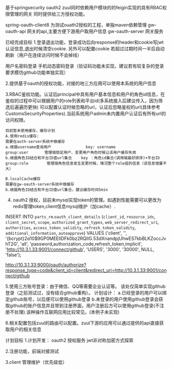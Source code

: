 基于springsecurity oauth2 zuul同时依赖用户模块的的feigin实现的具有RBAC权限管理的网关
同时提供给三方授权功能。

spring-oauth-client8 为测试ouath2授权的工程，单独maven依赖管理
gw-oauth-api 网关的api,主要方便下游用户取用户信息
gw-oauth-server 网关服务




已经完成目标
1.登录退出功能，登录成功后向response的header和cookie写jwt认证信息,退出时候清空cookie.
另外可以配置cookie 若超过过期时间一半后自动刷新（用户在连续访问时候不会掉线）

用户名密码登录 手机动态密码登录（验证码功能未实现，建议若有较复杂的登录要求模仿github功能单独实现）

2.提供基于oauth的授权功能，对接的地三方应用可以使用本系统的用户信息

3.RBAC鉴权功能。认证后principal中具有用户基本信息和用户的角色id信息，在鉴权的过程中可以根据用户的role列表和平台id(多系统接入后建议传入，因为筛选后遍遍历更快)
可以配置认证时候忽略的url，认证后忽略鉴权的url(具体参考CustomsSecurityProperties).当前系统用户admin未内置用户认证后有所有url的访问权限。


	目前暂未使用缓存，缓存计划
	A.使用redis缓存:
	需要在auth-server系统中做缓存
	a.根据username查询用户               key: username                             group:user       管理端锁定用户、变更用户角色时候让该用户缓存失效
	b.根据角色ID结合和平台ID查url集合    key ：角色id集合(调用端最好排序)+平台ID   group:role        管理端角色信息发生变更时候，情况整个role组的信息（该信息增量不大）

	B.localCache缓存
	需要在gw-oauth-server系统中做缓存
	b.根据角色ID结合和平台ID查url集合，建议缓存时间5min 


4. oauth2 授权，目前未mysql实现token的管理。如遇到性能需要可以更改为redis管理token,client信息mysql维护（加cache）.

INSERT INTO `parts_rm`.`oauth_client_details` (`client_id`, `resource_ids`, `client_secret`, `scope`, `authorized_grant_types`, `web_server_redirect_uri`, `authorities`, `access_token_validity`, `refresh_token_validity`, `additional_information`, `autoapprove`) VALUES ('client', '', '{bcrypt}$2a$10$9GP0MEEllDFk0bz2RQIlG.53dXnandpjUhwES7kbBLKZoccJvhT2G', 'all', 'password,authorization_code,refresh_token,implicit', 'http://10.3.1.33:9001/connect/github', 'USERS', '3000', '30000', NULL, 'false');

http://10.3.1.33:9000/oauth/authorize?response_type=code&client_id=client&redirect_uri=http://10.3.1.33:9001/connect/github



5.使用三方账号登录：由于微信、QQ等需要企业认证等。
该处仅简单实现github登录（之前测试过，没有结合github重构）。
计划设计：
a.已经登录的用户可以绑定github账号，以后便可以使用github登录
b.未登录的用户使用github登录会获取github的账户信息并且带到注册界面，用户注册后方可以使用github登录(不注册不处理).该种操作互联网应用比较常见。(本例子未实现)



6.相关配置包括zuul的路由可以配置。zuul下游的应用可以通过提供的api直接获取用户的相关信息







计划目标
1.计划开发：
oauth2 授权服务 jwt非对称加密方式探索

2.注册功能，前端对接测试

3.client 管理维护（优先级低）
